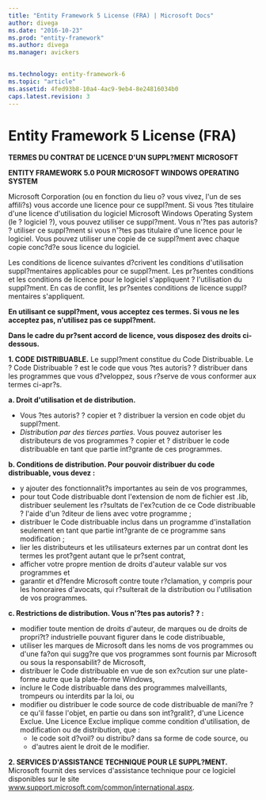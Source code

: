 ```yaml
---
title: "Entity Framework 5 License (FRA) | Microsoft Docs"
author: divega
ms.date: "2016-10-23"
ms.prod: "entity-framework"
ms.author: divega
ms.manager: avickers
 

ms.technology: entity-framework-6
ms.topic: "article"
ms.assetid: 4fed93b8-10a4-4ac9-9eb4-8e24816034b0
caps.latest.revision: 3
---
```

# Entity Framework 5 License (FRA)
**TERMES DU CONTRAT DE LICENCE D'UN SUPPL?MENT MICROSOFT**

**ENTITY FRAMEWORK 5.0 POUR MICROSOFT WINDOWS OPERATING SYSTEM**

Microsoft Corporation (ou en fonction du lieu o? vous vivez, l'un de ses affili?s) vous accorde une licence pour ce suppl?ment. Si vous ?tes titulaire d'une licence d'utilisation du logiciel Microsoft Windows Operating System (le ? logiciel ?), vous pouvez utiliser ce suppl?ment. Vous n'?tes pas autoris? ? utiliser ce suppl?ment si vous n'?tes pas titulaire d'une licence pour le logiciel. Vous pouvez utiliser une copie de ce suppl?ment avec chaque copie conc?d?e sous licence du logiciel.

Les conditions de licence suivantes d?crivent les conditions d'utilisation suppl?mentaires applicables pour ce suppl?ment. Les pr?sentes conditions et les conditions de licence pour le logiciel s'appliquent ? l'utilisation du suppl?ment. En cas de conflit, les pr?sentes conditions de licence suppl?mentaires s'appliquent.

**En utilisant ce suppl?ment, vous acceptez ces termes. Si vous ne les acceptez pas, n'utilisez pas ce suppl?ment.**

**Dans le cadre du pr?sent accord de licence, vous disposez des droits ci-dessous.**

**1. CODE DISTRIBUABLE.** Le suppl?ment constitue du Code Distribuable. Le ? Code Distribuable ? est le code que vous ?tes autoris? ? distribuer dans les programmes que vous d?veloppez, sous r?serve de vous conformer aux termes ci-apr?s.

**a. Droit d'utilisation et de distribution.**

-   Vous ?tes autoris? ? copier et ? distribuer la version en code objet du suppl?ment.
-   *Distribution par des tierces parties.* Vous pouvez autoriser les distributeurs de vos programmes ? copier et ? distribuer le code distribuable en tant que partie int?grante de ces programmes.

**b. Conditions de distribution. Pour pouvoir distribuer du code distribuable, vous devez :**

-   y ajouter des fonctionnalit?s importantes au sein de vos programmes,
-   pour tout Code distribuable dont l'extension de nom de fichier est .lib, distribuer seulement les r?sultats de l'ex?cution de ce Code distribuable ? l'aide d'un ?diteur de liens avec votre programme ;
-   distribuer le Code distribuable inclus dans un programme d'installation seulement en tant que partie int?grante de ce programme sans modification ;
-   lier les distributeurs et les utilisateurs externes par un contrat dont les termes les prot?gent autant que le pr?sent contrat,
-   afficher votre propre mention de droits d'auteur valable sur vos programmes et
-   garantir et d?fendre Microsoft contre toute r?clamation, y compris pour les honoraires d'avocats, qui r?sulterait de la distribution ou l'utilisation de vos programmes.

**c. Restrictions de distribution. Vous n'?tes pas autoris? ? :**

-   modifier toute mention de droits d'auteur, de marques ou de droits de propri?t? industrielle pouvant figurer dans le code distribuable,
-   utiliser les marques de Microsoft dans les noms de vos programmes ou d'une fa?on qui sugg?re que vos programmes sont fournis par Microsoft ou sous la responsabilit? de Microsoft,
-   distribuer le Code distribuable en vue de son ex?cution sur une plate-forme autre que la plate-forme Windows,
-   inclure le Code distribuable dans des programmes malveillants, trompeurs ou interdits par la loi, ou
-   modifier ou distribuer le code source de code distribuable de mani?re ? ce qu'il fasse l'objet, en partie ou dans son int?gralit?, d'une Licence Exclue. Une Licence Exclue implique comme condition d'utilisation, de modification ou de distribution, que :
    -   le code soit d?voil? ou distribu? dans sa forme de code source, ou
    -   d'autres aient le droit de le modifier.

**2. SERVICES D'ASSISTANCE TECHNIQUE POUR LE SUPPL?MENT.** Microsoft fournit des services d'assistance technique pour ce logiciel disponibles sur le site www.support.microsoft.com/common/international.aspx.
